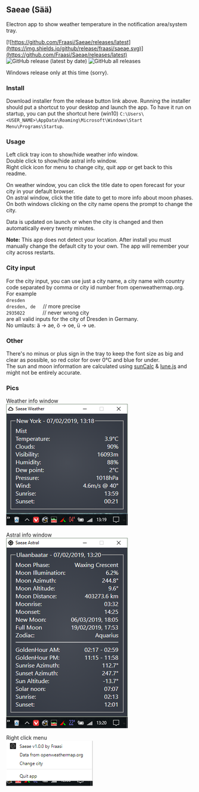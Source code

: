 ## Saeae (Sää)  
Electron app to show weather temperature in the notification area/system tray.  

[![https://github.com/Fraasi/Saeae/releases/latest](https://img.shields.io/github/release/fraasi/saeae.svg)](https://github.com/Fraasi/Saeae/releases/latest) ![GitHub release (latest by date)](https://img.shields.io/github/downloads/fraasi/saeae/latest/total) ![GitHub all releases](https://img.shields.io/github/downloads/fraasi/saeae/total?label=total%20downloads)


Windows release only at this time (sorry).

### Install
Download installer from the release button link above. Running the installer should put a shortcut to your desktop and launch the app. To have it run on startup, you can put the shortcut here (win10) `C:\Users\<USER_NAME>\AppData\Roaming\Microsoft\Windows\Start Menu\Programs\Startup`.  

### Usage  
Left click tray icon to show/hide weather info window.  
Double click to show/hide astral info window.  
Right click icon for menu to change city, quit app or get back to this readme.  

On weather window, you can click the title date to open forecast for your city in your default browser.  
On astral window, click the title date to get to more info about moon phases.  
On both windows clicking on the city name opens the prompt to change the city.

Data is updated on launch or when the city is changed and then automatically every twenty minutes.  

**Note:** This app does not detect your location. After install you must manually change the default city to your own. The app will remember your city across restarts.

### City input  
For the city input, you can use just a city name, a city name with country code separated by comma or city id number from openweathermap.org.  
For example  
`dresden`  
`dresden, de`  &nbsp;&nbsp;&nbsp;&nbsp;// more precise  
`2935022`  &nbsp;&nbsp;&nbsp;&nbsp;&nbsp;&nbsp;&nbsp;&nbsp;&nbsp;&nbsp;&nbsp;// never wrong city  
are all valid inputs for the city of Dresden in Germany.  
No umlauts: ä -> ae, ö -> oe, ü -> ue.  

### Other  
There's no minus or plus sign in the tray to keep the font size as big and clear as possible, so red color for over 0&deg;C and blue for under.  
The sun and moon information are calculated using [sunCalc](https://github.com/mourner/suncalc) & [lune.js](https://github.com/ryanseys/lune) and might not be entirely accurate. 


### Pics

Weather info window   
![left click](pics/2019-02-07_1319.png)

Astral info window  
![double left click](pics/2019-02-07_1321.png)  

Right click menu  
![right click](pics/2019-02-07_1208.png)  


<!-- icons from https://www.s-ings.com/typicons/ & material.io/tools/icons-->

